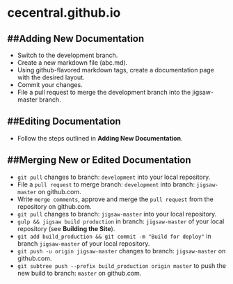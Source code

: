 # cecentral.github.io

##Adding New Documentation
---
- Switch to the development branch.
- Create a new markdown file (abc.md).
- Using github-flavored markdown tags, create a documentation page with the desired layout.
- Commit your changes.
- File a pull request to merge the development branch into the jigsaw-master branch.

##Editing Documentation
---
- Follow the steps outlined in **Adding New Documentation**.

##Merging New or Edited Documentation
---
- `git pull` changes to branch: `development` into your local repository.
- File a `pull request` to merge branch: `development` into branch: `jigsaw-master` on github.com.
- Write `merge comments`, approve and merge the `pull request` from the repository on github.com.
- `git pull` changes to branch: `jigsaw-master` into your local repository.
- `gulp && jigsaw build production` in branch: `jigsaw-master` of your local repository (see **Building the Site**).
- `git add build_production && git commit -m "Build for deploy"` in branch `jigsaw-master` of your local repository.
- `git push -u origin jigsaw-master` changes to branch: `jigsaw-master` on github.com.
- `git subtree push --prefix build_production origin master` to push the new build to branch: `master` on github.com.
